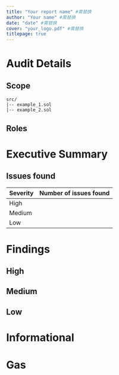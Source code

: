```yaml
---
title: "Your report name" #需替换
author: "Your name" #需替换
date: "date" #需替换
cover: "your_logo.pdf" #需替换    
titlepage: true      
---
```



# Audit Details 

## Scope 
```
src/
|-- example_1.sol
|-- example_2.sol
```

## Roles

# Executive Summary

## Issues found
|Severity|Number of issues found|
|--------|----------------------|
|High||
|Medium||
|Low||

# Findings
## High

## Medium

## Low 

# Informational

# Gas 